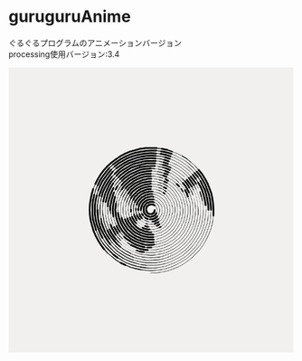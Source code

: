# guruguruAnime
ぐるぐるプログラムのアニメーションバージョン<br>
processing使用バージョン:3.4

<img src="https://raw.githubusercontent.com/yuyurigi/guruguruAnime/master/180923_234218_1675.png">
